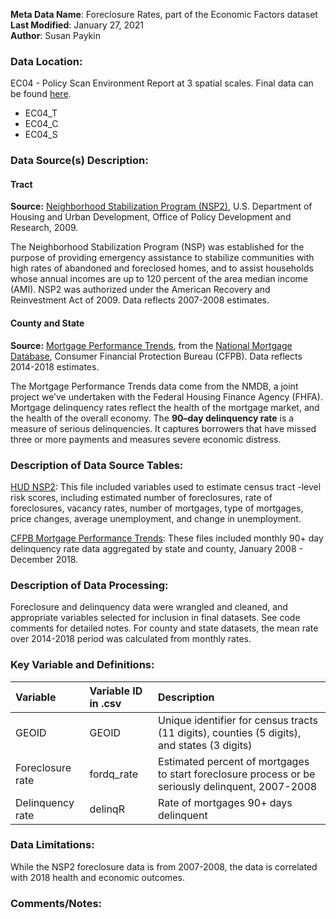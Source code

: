**Meta Data Name**: Foreclosure Rates, part of the Economic Factors dataset  
**Last Modified**: January 27, 2021  
**Author**: Susan Paykin  

### Data Location: 
EC04 - Policy Scan Environment Report at 3 spatial scales. Final data can be found [here](https://github.com/GeoDaCenter/opioid-policy-scan/tree/master/Policy_Scan/data_final).  
* EC04_T
* EC04_C
* EC04_S

### Data Source(s) Description:  

#### Tract
**Source:** [Neighborhood Stabilization Program (NSP2)](https://www.huduser.gov/portal/NSP2datadesc.html), U.S. Department of Housing and Urban Development, Office of Policy Development and Research, 2009. 

The Neighborhood Stabilization Program (NSP) was established for the purpose of providing emergency assistance to stabilize communities with high rates of abandoned and foreclosed homes, and to assist households whose annual incomes are up to 120 percent of the area median income (AMI). NSP2 was authorized under the American Recovery and Reinvestment Act of 2009. Data reflects 2007-2008 estimates. 

#### County and State
**Source:** [Mortgage Performance Trends](https://www.consumerfinance.gov/data-research/mortgage-performance-trends/), from the [National Mortgage Database](https://www.consumerfinance.gov/data-research/mortgage-performance-trends/about-the-data/), Consumer Financial Protection Bureau (CFPB). Data reflects 2014-2018 estimates.    

The Mortgage Performance Trends data come from the NMDB, a joint project we’ve undertaken with the Federal Housing Finance Agency (FHFA). Mortgage delinquency rates reflect the health of the mortgage market, and the health of the overall economy. The **90–day delinquency rate** is a measure of serious delinquencies. It captures borrowers that have missed three or more payments and measures severe economic distress.  

### Description of Data Source Tables:

[HUD NSP2](https://www.huduser.gov/portal/NSP2datadesc.html): This file included variables used to estimate census tract -level risk scores, including estimated number of foreclosures, rate of foreclosures, vacancy rates, number of mortgages, type of mortgages, price changes, average unemployment, and change in unemployment.  

[CFPB Mortgage Performance Trends](https://www.consumerfinance.gov/data-research/mortgage-performance-trends/):  These files included monthly 90+ day delinquency rate data aggregated by state and county, January 2008 - December 2018. 

### Description of Data Processing: 

Foreclosure and delinquency data were wrangled and cleaned, and appropriate variables selected for inclusion in final datasets. See code comments for detailed notes. For county and state datasets, the mean rate over 2014-2018 period was calculated from monthly rates.

### Key Variable and Definitions:

| Variable | Variable ID in .csv | Description |
|:---------|:--------------------|:------------|
| GEOID | GEOID | Unique identifier for census tracts (11 digits), counties (5 digits), and states (3 digits)  |
| Foreclosure rate | fordq_rate | Estimated percent of mortgages to start foreclosure process or be seriously delinquent, 2007-2008 |
| Delinquency rate | delinqR | Rate of mortgages 90+ days delinquent |

### Data Limitations:
While the NSP2 foreclosure data is from 2007-2008, the data is correlated with 2018 health and economic outcomes. 

### Comments/Notes:

